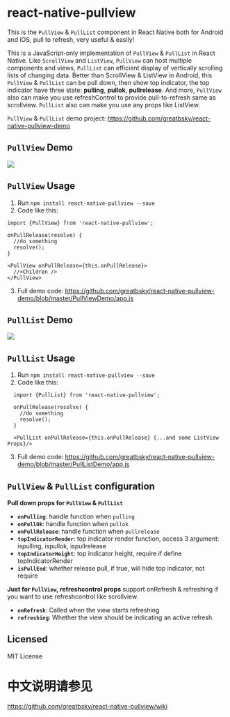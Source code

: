 # react-native-pullview

  This is  the `PullView` &amp; `PullList` component in React Native both for Android and iOS, pull to refresh, very useful &amp; easily!

  This is a JavaScript-only implementation of `PullView` & `PullList` in React Native. Like `ScrollView` and `ListView`, `PullView` can host multiple components and views, `PullList` can efficient display of vertically scrolling lists of changing data. Better than ScrollView & ListView  in Android, this `PullView` & `PullList` can be pull down, then show top indicator, the top indicator have three state: **pulling**, **pullok**, **pullrelease**. And more, `PullView` also can make you use refreshControl to provide pull-to-refresh same as scrollview. `PullList` also can make you use any props like ListView.

`PullView` & `PullList` demo project: https://github.com/greatbsky/react-native-pullview-demo

## `PullView` Demo

  ![](https://raw.githubusercontent.com/greatbsky/react-native-pullview-demo/master/PullViewDemo/image/demo.gif)

## `PullView` Usage
  1. Run `npm install react-native-pullview --save`
  2. Code like this:
  ```
  import {PullView} from 'react-native-pullview';

  onPullRelease(resolve) {
    //do something
    resolve();
  }

  <PullView onPullRelease={this.onPullRelease}>
    //<Children />
  </PullView>
  ```
  3. Full demo code: https://github.com/greatbsky/react-native-pullview-demo/blob/master/PullViewDemo/app.js


## `PullList` Demo

  ![](https://raw.githubusercontent.com/greatbsky/react-native-pullview-demo/master/PullListDemo/image/demo.gif)

## `PullList` Usage
  1. Run `npm install react-native-pullview --save`
  2. Code like this:
  ```
    import {PullList} from 'react-native-pullview';

    onPullRelease(resolve) {
      //do something
      resolve();
    }

    <PullList onPullRelease={this.onPullRelease} {...and some ListView Props}/>
  ```
  3. Full demo code: https://github.com/greatbsky/react-native-pullview-demo/blob/master/PullListDemo/app.js


## `PullView` & `PullList`  configuration

**Pull down props for `PullView` &amp; `PullList`**

  * **`onPulling`**: handle function when `pulling`
  * **`onPullOk`**: handle function when `pullok`
  * **`onPullRelease`**: handle function when `pullrelease`
  * **`topIndicatorRender`**: top indicator render function, access 3 argument: ispulling, ispullok, ispullrelease
  * **`topIndicatorHeight`**: top indicator height, require if define topIndicatorRender
  * **`isPullEnd`**: whether release pull, if true, will hide top indicator, not require


**Just for `PullView`, refreshcontrol props** support onRefresh & refreshing if you want to use refreshcontrol like scrollview.
  
  * **`onRefresh`**: Called when the view starts refreshing
  * **`refreshing`**: Whether the view should be indicating an active refresh.

## Licensed
  MIT License

# 中文说明请参见

  https://github.com/greatbsky/react-native-pullview/wiki
